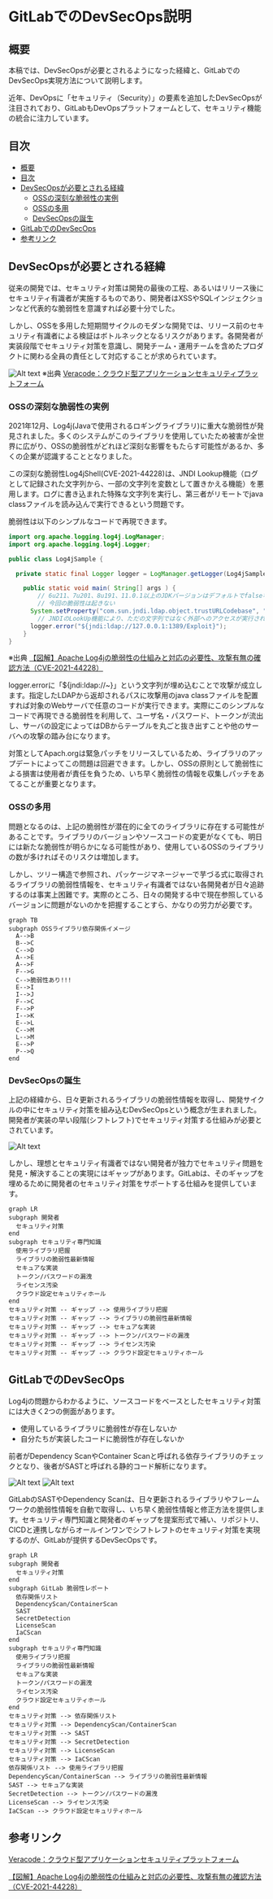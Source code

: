 <!-- omit in toc -->
# GitLabでのDevSecOps説明

## 概要

本稿では、DevSecOpsが必要とされるようになった経緯と、GitLabでのDevSecOps実現方法について説明します。

近年、DevOpsに「セキュリティ（Security）」の要素を追加したDevSecOpsが注目されており、GitLabもDevOpsプラットフォームとして、セキュリティ機能の統合に注力しています。

## 目次

- [概要](#概要)
- [目次](#目次)
- [DevSecOpsが必要とされる経緯](#devsecopsが必要とされる経緯)
  - [OSSの深刻な脆弱性の実例](#ossの深刻な脆弱性の実例)
  - [OSSの多用](#ossの多用)
  - [DevSecOpsの誕生](#devsecopsの誕生)
- [GitLabでのDevSecOps](#gitlabでのdevsecops)
- [参考リンク](#参考リンク)

## DevSecOpsが必要とされる経緯

従来の開発では、セキュリティ対策は開発の最後の工程、あるいはリリース後にセキュリティ有識者が実施するものであり、開発者はXSSやSQLインジェクションなど代表的な脆弱性を意識すれば必要十分でした。

しかし、OSSを多用した短期間サイクルのモダンな開発では、リリース前のセキュリティ有識者による検証はボトルネックとなるリスクがあります。各開発者が実装段階でセキュリティ対策を意識し、開発チーム・運用チームを含めたプロダクトに関わる全員の責任として対応することが求められています。

![Alt text](img/shiftleft.png)
※出典 [Veracode：クラウド型アプリケーションセキュリティプラットフォーム](https://f2ff.jp/2021/interop/exhibitor/show.php?id=702&lang=ja)

### OSSの深刻な脆弱性の実例

2021年12月、Log4j(Javaで使用されるロギングライブラリ)に重大な脆弱性が発見されました。多くのシステムがこのライブラリを使用していたため被害が全世界に広がり、OSSの脆弱性がどれほど深刻な影響をもたらす可能性があるか、多くの企業が認識することとなりました。

この深刻な脆弱性Log4jShell(CVE-2021-44228)は、JNDI Lookup機能（ログとして記録された文字列から、一部の文字列を変数として置きかえる機能）を悪用します。ログに書き込まれた特殊な文字列を実行し、第三者がリモートでjava classファイルを読み込んで実行できるという問題です。

脆弱性は以下のシンプルなコードで再現できます。

```java
import org.apache.logging.log4j.LogManager;
import org.apache.logging.log4j.Logger;

public class Log4jSample {

  private static final Logger logger = LogManager.getLogger(Log4jSample.class);

    public static void main( String[] args ) {
        // 6u211、7u201、8u191、11.0.1以上のJDKバージョンはデフォルトでfalseなので
        // 今回の脆弱性は起きない
      System.setProperty("com.sun.jndi.ldap.object.trustURLCodebase", "true");
        // JNDIのLookUp機能により、ただの文字列ではなく外部へのアクセスが実行されてしまう
      logger.error("${jndi:ldap://127.0.0.1:1389/Exploit}");
    }
}
```

※出典 [【図解】Apache Log4jの脆弱性の仕組みと対応の必要性、攻撃有無の確認方法（CVE-2021-44228）](https://amg-solution.jp/blog/27313)

logger.errorに「${jndi:ldap://~}」という文字列が埋め込むことで攻撃が成立します。指定したLDAPから返却されるパスに攻撃用のjava classファイルを配置すれば対象のWebサーバで任意のコードが実行できます。実際にこのシンプルなコードで再現できる脆弱性を利用して、ユーザ名・パスワード、トークンが流出し、サーバの設定によってはDBからテーブルを丸ごと抜き出すことや他のサーバへの攻撃の踏み台になります。

対策としてApach.orgは緊急パッチをリリースしているため、ライブラリのアップデートによってこの問題は回避できます。しかし、OSSの原則として脆弱性による損害は使用者が責任を負うため、いち早く脆弱性の情報を収集しパッチをあてることが重要となります。

### OSSの多用

問題となるのは、上記の脆弱性が潜在的に全てのライブラリに存在する可能性があることです。ライブラリのバージョンやソースコードの変更がなくても、明日には新たな脆弱性が明らかになる可能性があり、使用しているOSSのライブラリの数が多ければそのリスクは増加します。

しかし、ツリー構造で参照され、パッケージマネージャーで芋づる式に取得されるライブラリの脆弱性情報を、セキュリティ有識者ではない各開発者が日々追跡するのは事実上困難です。実際のところ、日々の開発する中で現在参照しているバージョンに問題がないのかを把握することすら、かなりの労力が必要です。

```mermaid
graph TB
subgraph OSSライブラリ依存関係イメージ
  A-->B
  B-->C
  C-->D
  A-->E
  A-->F
  F-->G
  C-->脆弱性あり!!!
  E-->I
  I-->J
  F-->C
  F-->P
  I-->K
  E-->L
  C-->M
  L-->M
  E-->P
  P-->Q
end
```

### DevSecOpsの誕生

上記の経緯から、日々更新されるライブラリの脆弱性情報を取得し、開発サイクルの中にセキュリティ対策を組み込むDevSecOpsという概念が生まれました。開発者が実装の早い段階(シフトレフト)でセキュリティ対策する仕組みが必要とされています。

![Alt text](img/devsecops_lifecycle.png)

しかし、理想とセキュリティ有識者ではない開発者が独力でセキュリティ問題を発見・解決することの実現にはギャップがあります。GitLabは、そのギャップを埋めるために開発者のセキュリティ対策をサポートする仕組みを提供しています。

```mermaid
graph LR
subgraph 開発者
  セキュリティ対策
end
subgraph セキュリティ専門知識
  使用ライブラリ把握
  ライブラリの脆弱性最新情報
  セキュアな実装
  トークン/パスワードの漏洩
  ライセンス汚染
  クラウド設定セキュリティホール
end
セキュリティ対策 -- ギャップ --> 使用ライブラリ把握
セキュリティ対策 -- ギャップ --> ライブラリの脆弱性最新情報
セキュリティ対策 -- ギャップ --> セキュアな実装
セキュリティ対策 -- ギャップ --> トークン/パスワードの漏洩
セキュリティ対策 -- ギャップ --> ライセンス汚染
セキュリティ対策 -- ギャップ --> クラウド設定セキュリティホール
```

## GitLabでのDevSecOps

Log4jの問題からわかるように、ソースコードをベースとしたセキュリティ対策には大きく2つの側面があります。

- 使用しているライブラリに脆弱性が存在しないか
- 自分たちが実装したコードに脆弱性が存在しないか

前者がDependency ScanやContainer Scanと呼ばれる依存ライブラリのチェックとなり、後者がSASTと呼ばれる静的コード解析になります。

![Alt text](img/gitlab_cicd_devsecops.png)
![Alt text](img/gitlab_securitydashboard.png)

GitLabのSASTやDependency Scanは、日々更新されるライブラリやフレームワークの脆弱性情報を自動で取得し、いち早く脆弱性情報と修正方法を提供します。セキュリティ専門知識と開発者のギャップを提案形式で補い、リポジトリ、CICDと連携しながらオールインワンでシフトレフトのセキュリティ対策を実現するのが、GitLabが提供するDevSecOpsです。

```mermaid
graph LR
subgraph 開発者
  セキュリティ対策
end
subgraph GitLab 脆弱性レポート
  依存関係リスト
  DependencyScan/ContainerScan
  SAST
  SecretDetection
  LicenseScan
  IaCScan
end
subgraph セキュリティ専門知識
  使用ライブラリ把握
  ライブラリの脆弱性最新情報
  セキュアな実装
  トークン/パスワードの漏洩
  ライセンス汚染
  クラウド設定セキュリティホール
end
セキュリティ対策 --> 依存関係リスト
セキュリティ対策 --> DependencyScan/ContainerScan
セキュリティ対策 --> SAST
セキュリティ対策 --> SecretDetection
セキュリティ対策 --> LicenseScan
セキュリティ対策 --> IaCScan
依存関係リスト --> 使用ライブラリ把握
DependencyScan/ContainerScan --> ライブラリの脆弱性最新情報
SAST --> セキュアな実装
SecretDetection --> トークン/パスワードの漏洩
LicenseScan --> ライセンス汚染
IaCScan --> クラウド設定セキュリティホール
```

## 参考リンク

[Veracode：クラウド型アプリケーションセキュリティプラットフォーム](https://f2ff.jp/2021/interop/exhibitor/show.php?id=702&lang=ja)

[【図解】Apache Log4jの脆弱性の仕組みと対応の必要性、攻撃有無の確認方法（CVE-2021-44228）](https://amg-solution.jp/blog/27313)

